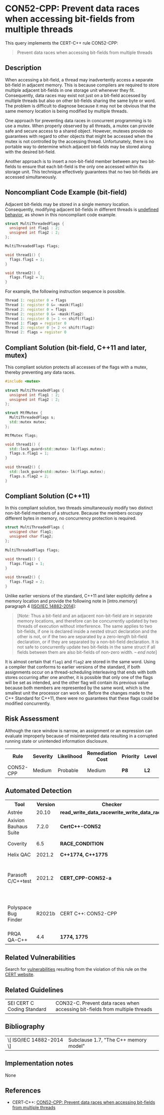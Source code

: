 # CON52-CPP: Prevent data races when accessing bit-fields from multiple threads

This query implements the CERT-C++ rule CON52-CPP:

> Prevent data races when accessing bit-fields from multiple threads


## Description

When accessing a bit-field, a thread may inadvertently access a separate bit-field in adjacent memory. This is because compilers are required to store multiple adjacent bit-fields in one storage unit whenever they fit. Consequently, data races may exist not just on a bit-field accessed by multiple threads but also on other bit-fields sharing the same byte or word. The problem is difficult to diagnose because it may not be obvious that the same memory location is being modified by multiple threads.

One approach for preventing data races in concurrent programming is to use a mutex. When properly observed by all threads, a mutex can provide safe and secure access to a shared object. However, mutexes provide no guarantees with regard to other objects that might be accessed when the mutex is not controlled by the accessing thread. Unfortunately, there is no portable way to determine which adjacent bit-fields may be stored along with the desired bit-field.

Another approach is to insert a non-bit-field member between any two bit-fields to ensure that each bit-field is the only one accessed within its storage unit. This technique effectively guarantees that no two bit-fields are accessed simultaneously.

## Noncompliant Code Example (bit-field)

Adjacent bit-fields may be stored in a single memory location. Consequently, modifying adjacent bit-fields in different threads is [undefined behavior](https://wiki.sei.cmu.edu/confluence/display/cplusplus/BB.+Definitions#BB.Definitions-undefinedbehavior), as shown in this noncompliant code example.

```cpp
struct MultiThreadedFlags {
  unsigned int flag1 : 2;
  unsigned int flag2 : 2;
};

MultiThreadedFlags flags;

void thread1() {
  flags.flag1 = 1;
}

void thread2() {
  flags.flag2 = 2;
}

```
For example, the following instruction sequence is possible.

```cpp
Thread 1: register 0 = flags
Thread 1: register 0 &= ~mask(flag1)
Thread 2: register 0 = flags
Thread 2: register 0 &= ~mask(flag2)
Thread 1: register 0 |= 1 << shift(flag1)
Thread 1: flags = register 0
Thread 2: register 0 |= 2 << shift(flag2)
Thread 2: flags = register 0
```

## Compliant Solution (bit-field, C++11 and later, mutex)

This compliant solution protects all accesses of the flags with a mutex, thereby preventing any data races.

```cpp
#include <mutex>
 
struct MultiThreadedFlags {
  unsigned int flag1 : 2;
  unsigned int flag2 : 2;
};

struct MtfMutex {
  MultiThreadedFlags s;
  std::mutex mutex;
};

MtfMutex flags;

void thread1() {
  std::lock_guard<std::mutex> lk(flags.mutex);
  flags.s.flag1 = 1;
}
 
void thread2() {
  std::lock_guard<std::mutex> lk(flags.mutex);
  flags.s.flag2 = 2;
}

```

## Compliant Solution (C++11)

In this compliant solution, two threads simultaneously modify two distinct non-bit-field members of a structure. Because the members occupy different bytes in memory, no concurrency protection is required.

```cpp
struct MultiThreadedFlags {
  unsigned char flag1;
  unsigned char flag2;
};
 
MultiThreadedFlags flags;
 
void thread1() {
  flags.flag1 = 1;
}

void thread2() {
  flags.flag2 = 2;
}
```
Unlike earlier versions of the standard, C++11 and later explicitly define a memory location and provide the following note in \[intro.memory\] paragraph 4 \[[ISO/IEC 14882-2014](https://wiki.sei.cmu.edu/confluence/display/cplusplus/AA.+Bibliography#AA.Bibliography-ISO%2FIEC14882-2014)\]:

> \[*Note:* Thus a bit-field and an adjacent non-bit-field are in separate memory locations, and therefore can be concurrently updated by two threads of execution without interference. The same applies to two bit-fields, if one is declared inside a nested struct declaration and the other is not, or if the two are separated by a zero-length bit-field declaration, or if they are separated by a non-bit-field declaration. It is not safe to concurrently update two bit-fields in the same struct if all fields between them are also bit-fields of non-zero width. – *end note*\]


It is almost certain that `flag1` and `flag2` are stored in the same word. Using a compiler that conforms to earlier versions of the standard, if both assignments occur on a thread-scheduling interleaving that ends with both stores occurring after one another, it is possible that only one of the flags will be set as intended, and the other flag will contain its previous value because both members are represented by the same word, which is the smallest unit the processor can work on. Before the changes made to the C++ Standard for C++11, there were no guarantees that these flags could be modified concurrently.

## Risk Assessment

Although the race window is narrow, an assignment or an expression can evaluate improperly because of misinterpreted data resulting in a corrupted running state or unintended information disclosure.

<table> <tbody> <tr> <th> Rule </th> <th> Severity </th> <th> Likelihood </th> <th> Remediation Cost </th> <th> Priority </th> <th> Level </th> </tr> <tr> <td> CON52-CPP </td> <td> Medium </td> <td> Probable </td> <td> Medium </td> <td> <strong>P8</strong> </td> <td> <strong>L2</strong> </td> </tr> </tbody> </table>


## Automated Detection

<table> <tbody> <tr> <th> Tool </th> <th> Version </th> <th> Checker </th> <th> Description </th> </tr> <tr> <td> <a> Astrée </a> </td> <td> 20.10 </td> <td> <strong>read_write_data_racewrite_write_data_race</strong> </td> <td> Supported </td> </tr> <tr> <td> <a> Axivion Bauhaus Suite </a> </td> <td> 7.2.0 </td> <td> <strong>CertC++-CON52</strong> </td> <td> </td> </tr> <tr> <td> <a> Coverity </a> </td> <td> 6.5 </td> <td> <strong>RACE_CONDITION</strong> </td> <td> Fully implemented </td> </tr> <tr> <td> <a> Helix QAC </a> </td> <td> 2021.2 </td> <td> <strong>C++1774, C++1775</strong> </td> <td> </td> </tr> <tr> <td> <a> Parasoft C/C++test </a> </td> <td> 2021.2 </td> <td> <strong>CERT_CPP-CON52-a</strong> </td> <td> Use locks to prevent race conditions when modifying bit fields </td> </tr> <tr> <td> <a> Polyspace Bug Finder </a> </td> <td> R2021b </td> <td> <a> CERT C++: CON52-CPP </a> </td> <td> Checks for data races (rule partially covered) </td> </tr> <tr> <td> <a> PRQA QA-C++ </a> </td> <td> 4.4 </td> <td> <strong>1774, 1775</strong> </td> <td> Enforced by MTA </td> </tr> </tbody> </table>


## Related Vulnerabilities

Search for [vulnerabilities](https://wiki.sei.cmu.edu/confluence/display/cplusplus/BB.+Definitions#BB.Definitions-vulnerability) resulting from the violation of this rule on the [CERT website](https://www.kb.cert.org/vulnotes/bymetric?searchview&query=FIELD+KEYWORDS+contains+CON52-CPP).

## Related Guidelines

<table> <tbody> <tr> <td> <a> SEI CERT C Coding Standard </a> </td> <td> <a> CON32-C. Prevent data races when accessing bit-fields from multiple threads </a> </td> </tr> </tbody> </table>


## Bibliography

<table> <tbody> <tr> <td> \[ <a> ISO/IEC 14882-2014 </a> \] </td> <td> Subclause 1.7, "The C++ memory model" </td> </tr> </tbody> </table>


## Implementation notes

None

## References

* CERT-C++: [CON52-CPP: Prevent data races when accessing bit-fields from multiple threads](https://wiki.sei.cmu.edu/confluence/pages/viewpage.action?pageId=88046682)
